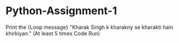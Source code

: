 # Python-Assignment-1
 Print the {Loop message} "Kharak Singh k kharakny se kharakti hain khirkiyan." (At least 5 times Code Run)
